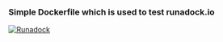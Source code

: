 ### Simple Dockerfile which is used to test runadock.io



[![Runadock](https://dev.runadock.io/icon/status.svg)](https://dev.runadock.io/)

